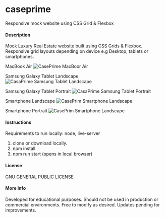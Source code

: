 # caseprime
Responsive mock website using CSS Grid & Flexbox

#### Description ####
Mock Luxury Real Estate website built using CSS Grids & Flexbox. Responsive grid layouts depending on device e.g Desktop, tablets or smartphones.

MacBook Air
![CasePrime MacBoor Air](img/Screenshots-img-header.png)

Samsung Galaxy Tablet Landscape
![CasaPrime Samsung Tablet Landscape](img/Screenshots-img-tablet-landscape.png)

Samsung Galaxy Tablet Portrait
![CasaPrime Samsung Tablet Portrait](img/Screenshots-img-tablet-portrait.png)

Smartphone Landscape
![CasePrim Smartphone Landscape](img/Screenshots-smartphone-landscape.jpeg)

Smartphone Portrait
![CasePrim Smartphone Landscape](img/Screenshots-smartphone.jpeg)

#### Instructions ####
Requirements to run locally: node, live-server
1. clone or download locally.
2. npm install
3. npm run start (opens in local browser)

#### License ####
GNU GENERAL PUBLIC LICENSE

#### More Info ####
Developed for educational purposes. Should not be used in production or commercial environments. Free to modify as desired.
Updates pending for improvements.
